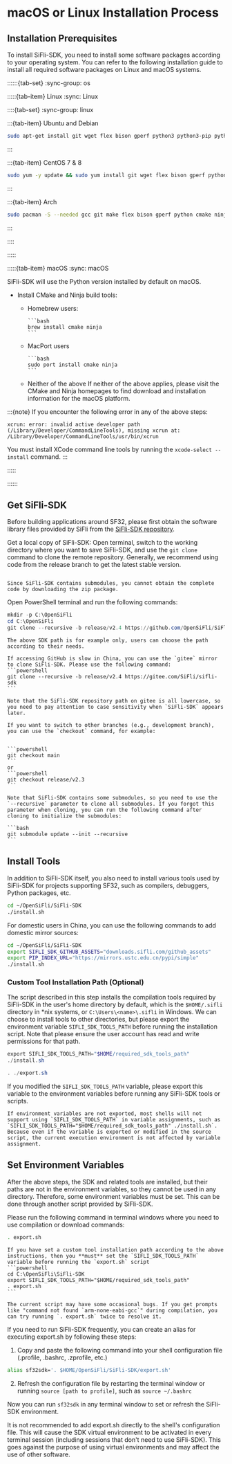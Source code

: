 # macOS or Linux Installation Process

## Installation Prerequisites

To install SiFli-SDK, you need to install some software packages according to your operating system. You can refer to the following installation guide to install all required software packages on Linux and macOS systems.

::::::{tab-set}
:sync-group: os

:::::{tab-item} Linux
:sync: Linux

::::{tab-set}
:sync-group: linux

:::{tab-item} Ubuntu and Debian

```bash
sudo apt-get install git wget flex bison gperf python3 python3-pip python3-venv cmake ninja-build ccache libffi-dev libssl-dev dfu-util libusb-1.0-0
```

:::

:::{tab-item} CentOS 7 & 8

```bash
sudo yum -y update && sudo yum install git wget flex bison gperf python3 python3-setuptools cmake ninja-build ccache dfu-util libusbx
```

:::

:::{tab-item} Arch

```bash
sudo pacman -S --needed gcc git make flex bison gperf python cmake ninja ccache dfu-util libusb python-pip
```

:::

::::

:::::

:::::{tab-item} macOS
:sync: macOS

SiFli-SDK will use the Python version installed by default on macOS.

- Install CMake and Ninja build tools:
  - Homebrew users:

        ```bash
        brew install cmake ninja
        ```

  - MacPort users

        ```bash
        sudo port install cmake ninja
        ```

  - Neither of the above
        If neither of the above applies, please visit the CMake and Ninja homepages to find download and installation information for the macOS platform.

:::{note}
If you encounter the following error in any of the above steps:

```
xcrun: error: invalid active developer path (/Library/Developer/CommandLineTools), missing xcrun at: /Library/Developer/CommandLineTools/usr/bin/xcrun
```

You must install XCode command line tools by running the `xcode-select --install` command.
:::

:::::

::::::

## Get SiFli-SDK

Before building applications around SF32, please first obtain the software library files provided by SiFli from the [SiFli-SDK repository](https://github.com/OpenSiFli/SiFli-SDK).

Get a local copy of SiFli-SDK: Open terminal, switch to the working directory where you want to save SiFli-SDK, and use the `git clone` command to clone the remote repository. Generally, we recommend using code from the release branch to get the latest stable version.

```{warning}

Since SiFli-SDK contains submodules, you cannot obtain the complete code by downloading the zip package.

```

Open PowerShell terminal and run the following commands:

```powershell
mkdir -p C:\OpenSiFli
cd C:\OpenSiFli
git clone --recursive -b release/v2.4 https://github.com/OpenSiFli/SiFli-SDK
```

````{note}
The above SDK path is for example only, users can choose the path according to their needs.

If accessing GitHub is slow in China, you can use the `gitee` mirror to clone SiFli-SDK. Please use the following command:
```powershell
git clone --recursive -b release/v2.4 https://gitee.com/SiFli/sifli-sdk
```

Note that the SiFli-SDK repository path on gitee is all lowercase, so you need to pay attention to case sensitivity when `SiFli-SDK` appears later.
````

````{note}
If you want to switch to other branches (e.g., development branch), you can use the `checkout` command, for example:


```powershell
git checkout main
```
or
```powershell
git checkout release/v2.3
```

````

````{note}
Note that SiFli-SDK contains some submodules, so you need to use the `--recursive` parameter to clone all submodules. If you forgot this parameter when cloning, you can run the following command after cloning to initialize the submodules:

```bash
git submodule update --init --recursive
```
````

## Install Tools

In addition to SiFli-SDK itself, you also need to install various tools used by SiFli-SDK for projects supporting SF32, such as compilers, debuggers, Python packages, etc.

```bash
cd ~/OpenSiFli/SiFli-SDK
./install.sh
```

For domestic users in China, you can use the following commands to add domestic mirror sources:

```bash
cd ~/OpenSiFli/SiFli-SDK
export SIFLI_SDK_GITHUB_ASSETS="downloads.sifli.com/github_assets"
export PIP_INDEX_URL="https://mirrors.ustc.edu.cn/pypi/simple"
./install.sh
```

### Custom Tool Installation Path (Optional)

The script described in this step installs the compilation tools required by SiFli-SDK in the user's home directory by default, which is the `$HOME/.sifli` directory in *nix systems, or `C:\Users\<name>\.sifli` in Windows. We can choose to install tools to other directories, but please export the environment variable `SIFLI_SDK_TOOLS_PATH` before running the installation script. Note that please ensure the user account has read and write permissions for that path.

```powershell
export SIFLI_SDK_TOOLS_PATH="$HOME/required_sdk_tools_path"
./install.sh

. ./export.sh
```

If you modified the `SIFLI_SDK_TOOLS_PATH` variable, please export this variable to the environment variables before running any SiFli-SDK tools or scripts.

```{note}
If environment variables are not exported, most shells will not support using `SIFLI_SDK_TOOLS_PATH` in variable assignments, such as `SIFLI_SDK_TOOLS_PATH="$HOME/required_sdk_tools_path" ./install.sh`. Because even if the variable is exported or modified in the source script, the current execution environment is not affected by variable assignment.
```

## Set Environment Variables

After the above steps, the SDK and related tools are installed, but their paths are not in the environment variables, so they cannot be used in any directory. Therefore, some environment variables must be set. This can be done through another script provided by SiFli-SDK.

Please run the following command in terminal windows where you need to use compilation or download commands:

```bash
. export.sh
```

````{note}
If you have set a custom tool installation path according to the above instructions, then you **must** set the `SIFLI_SDK_TOOLS_PATH` variable before running the `export.sh` script
```powershell
cd C:\OpenSiFli\SiFli-SDK
export SIFLI_SDK_TOOLS_PATH="$HOME/required_sdk_tools_path"
. export.sh
```
````

```{note}
The current script may have some occasional bugs. If you get prompts like "command not found `arm-none-eabi-gcc`" during compilation, you can try running `. export.sh` twice to resolve it.
```

If you need to run SiFli-SDK frequently, you can create an alias for executing export.sh by following these steps:

1. Copy and paste the following command into your shell configuration file (.profile, .bashrc, .zprofile, etc.)

```bash
alias sf32sdk='. $HOME/OpenSiFli/SiFli-SDK/export.sh'
```

2. Refresh the configuration file by restarting the terminal window or running `source [path to profile]`, such as `source ~/.bashrc`

Now you can run `sf32sdk` in any terminal window to set or refresh the SiFli-SDK environment.

It is not recommended to add export.sh directly to the shell's configuration file. This will cause the SDK virtual environment to be activated in every terminal session (including sessions that don't need to use SiFli-SDK). This goes against the purpose of using virtual environments and may affect the use of other software.